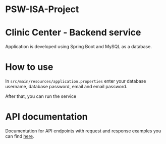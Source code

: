 # PSW-ISA-Project

# Clinic Center - Backend service

Application is developed using Spring Boot and MySQL as a database.  

# How to use

In ```src/main/resources/application.properties``` enter your database username, database password, email and email password.  

After that, you can run the service

# API documentation
Documentation for API endpoints with request and response examples you can find [here](https://github.com/Katarina1910/PSW-ISA-Project/blob/master/APM/README.md).

